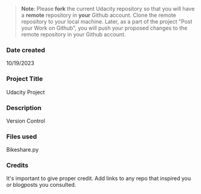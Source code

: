 >**Note**: Please **fork** the current Udacity repository so that you will have a **remote** repository in **your** Github account. Clone the remote repository to your local machine. Later, as a part of the project "Post your Work on Github", you will push your proposed changes to the remote repository in your Github account.

### Date created
10/19/2023

### Project Title
Udacity Project

### Description
Version Control 
    
### Files used
Bikeshare.py

### Credits
It's important to give proper credit. Add links to any repo that inspired you or blogposts you consulted.

